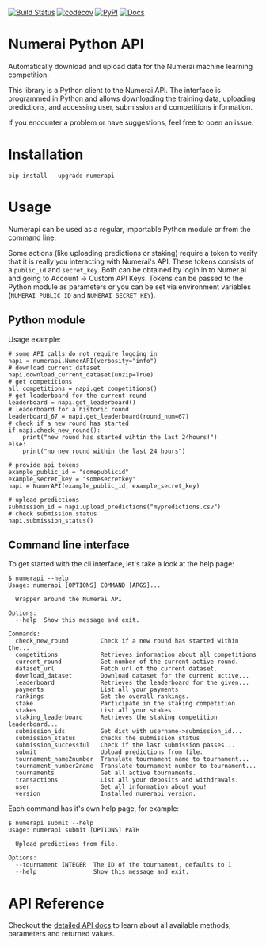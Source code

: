 [![Build Status](https://travis-ci.org/uuazed/numerapi.png)](https://travis-ci.org/uuazed/numerapi)
[![codecov](https://codecov.io/gh/uuazed/numerapi/branch/master/graph/badge.svg)](https://codecov.io/gh/uuazed/numerapi)
[![PyPI](https://img.shields.io/pypi/v/numerapi.svg)](https://pypi.python.org/pypi/numerapi)
[![Docs](https://readthedocs.org/projects/numerapi/badge/?version=stable)](http://numerapi.readthedocs.io/en/stable/?badge=stable)

# Numerai Python API
Automatically download and upload data for the Numerai machine learning
competition.

This library is a Python client to the Numerai API. The interface is programmed
in Python and allows downloading the training data, uploading predictions, and
accessing user, submission and competitions information.

If you encounter a problem or have suggestions, feel free to open an issue.

# Installation
`pip install --upgrade numerapi`

# Usage

Numerapi can be used as a regular, importable Python module or from the command
line.

Some actions (like uploading predictions or staking) require a token to verify
that it is really you interacting with Numerai's API. These tokens consists of
a `public_id` and `secret_key`. Both can be obtained by login in to Numer.ai and
going to Account -> Custom API Keys. Tokens can be passed to the Python module
as parameters or you can be set via environment variables (`NUMERAI_PUBLIC_ID`
and `NUMERAI_SECRET_KEY`).

## Python module

Usage example:

    # some API calls do not require logging in
    napi = numerapi.NumerAPI(verbosity="info")
    # download current dataset
    napi.download_current_dataset(unzip=True)
    # get competitions
    all_competitions = napi.get_competitions()
    # get leaderboard for the current round
    leaderboard = napi.get_leaderboard()
    # leaderboard for a historic round
    leaderboard_67 = napi.get_leaderboard(round_num=67)
    # check if a new round has started
    if napi.check_new_round():
        print("new round has started wihtin the last 24hours!")
    else:
        print("no new round within the last 24 hours")

    # provide api tokens
    example_public_id = "somepublicid"
    example_secret_key = "somesecretkey"
    napi = NumerAPI(example_public_id, example_secret_key)

    # upload predictions
    submission_id = napi.upload_predictions("mypredictions.csv")
    # check submission status
    napi.submission_status()

## Command line interface

To get started with the cli interface, let's take a look at the help page:

    $ numerapi --help
    Usage: numerapi [OPTIONS] COMMAND [ARGS]...

      Wrapper around the Numerai API

    Options:
      --help  Show this message and exit.

    Commands:
      check_new_round         Check if a new round has started within the...
      competitions            Retrieves information about all competitions
      current_round           Get number of the current active round.
      dataset_url             Fetch url of the current dataset.
      download_dataset        Download dataset for the current active...
      leaderboard             Retrieves the leaderboard for the given...
      payments                List all your payments
      rankings                Get the overall rankings.
      stake                   Participate in the staking competition.
      stakes                  List all your stakes.
      staking_leaderboard     Retrieves the staking competition leaderboard...
      submission_ids          Get dict with username->submission_id...
      submission_status       checks the submission status
      submission_successful   Check if the last submission passes...
      submit                  Upload predictions from file.
      tournament_name2number  Translate tournament name to tournament...
      tournament_number2name  Translate tournament number to tournament...
      tournaments             Get all active tournaments.
      transactions            List all your deposits and withdrawals.
      user                    Get all information about you!
      version                 Installed numerapi version.

Each command has it's own help page, for example:

    $ numerapi submit --help
    Usage: numerapi submit [OPTIONS] PATH

      Upload predictions from file.

    Options:
      --tournament INTEGER  The ID of the tournament, defaults to 1
      --help                Show this message and exit.


# API Reference

Checkout the [detailed API docs](http://numerapi.readthedocs.io/en/latest/api/numerapi.html#module-numerapi.numerapi)
to learn about all available methods, parameters and returned values.
